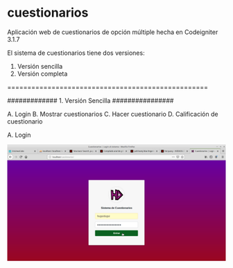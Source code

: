 # cuestionarios
Aplicación web de cuestionarios de opción múltiple hecha en Codeigniter 3.1.7


El sistema de cuestionarios tiene dos versiones:

1. Versión sencilla
2. Versión completa

==================================================


############# 1. Versión Sencilla ################

A. Login 
B. Mostrar cuestionarios
C. Hacer cuestionario
D. Calificación de cuestionario


A. Login

![Login para entrar al sistema de cuestionarios](screenshots/login_sistema_cuestionarios.png)


